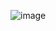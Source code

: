 ![image](https://github.com/Aidin-Khalili/microprocessor_-_assembly-05/assets/91956465/aba8855b-65e0-4d34-a64f-70429d858f8d)
